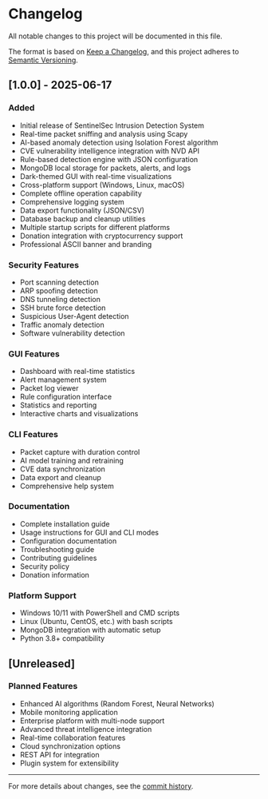 # Changelog

All notable changes to this project will be documented in this file.

The format is based on [Keep a Changelog](https://keepachangelog.com/en/1.0.0/),
and this project adheres to [Semantic Versioning](https://semver.org/spec/v2.0.0.html).

## [1.0.0] - 2025-06-17

### Added
- Initial release of SentinelSec Intrusion Detection System
- Real-time packet sniffing and analysis using Scapy
- AI-based anomaly detection using Isolation Forest algorithm
- CVE vulnerability intelligence integration with NVD API
- Rule-based detection engine with JSON configuration
- MongoDB local storage for packets, alerts, and logs
- Dark-themed GUI with real-time visualizations
- Cross-platform support (Windows, Linux, macOS)
- Complete offline operation capability
- Comprehensive logging system
- Data export functionality (JSON/CSV)
- Database backup and cleanup utilities
- Multiple startup scripts for different platforms
- Donation integration with cryptocurrency support
- Professional ASCII banner and branding

### Security Features
- Port scanning detection
- ARP spoofing detection
- DNS tunneling detection
- SSH brute force detection
- Suspicious User-Agent detection
- Traffic anomaly detection
- Software vulnerability detection

### GUI Features
- Dashboard with real-time statistics
- Alert management system
- Packet log viewer
- Rule configuration interface
- Statistics and reporting
- Interactive charts and visualizations

### CLI Features
- Packet capture with duration control
- AI model training and retraining
- CVE data synchronization
- Data export and cleanup
- Comprehensive help system

### Documentation
- Complete installation guide
- Usage instructions for GUI and CLI modes
- Configuration documentation
- Troubleshooting guide
- Contributing guidelines
- Security policy
- Donation information

### Platform Support
- Windows 10/11 with PowerShell and CMD scripts
- Linux (Ubuntu, CentOS, etc.) with bash scripts
- MongoDB integration with automatic setup
- Python 3.8+ compatibility

## [Unreleased]

### Planned Features
- Enhanced AI algorithms (Random Forest, Neural Networks)
- Mobile monitoring application
- Enterprise platform with multi-node support
- Advanced threat intelligence integration
- Real-time collaboration features
- Cloud synchronization options
- REST API for integration
- Plugin system for extensibility

---

For more details about changes, see the [commit history](https://github.com/yashab-cyber/sentinelsec/commits/main).
